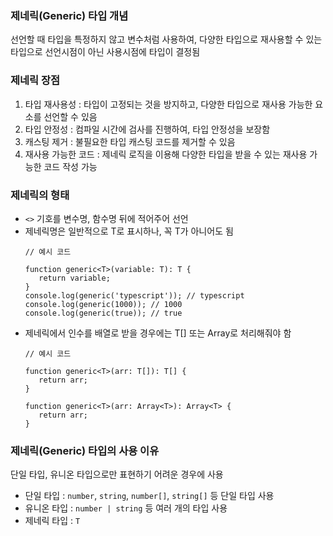 ### 제네릭(Generic) 타입 개념
선언할 때 타입을 특정하지 않고 변수처럼 사용하여, 다양한 타입으로 재사용할 수 있는 타입으로 선언시점이 아닌 사용시점에 타입이 결정됨

### 제네릭 장점
1. 타입 재사용성 : 타입이 고정되는 것을 방지하고, 다양한 타입으로 재사용 가능한 요소를 선언할 수 있음<br>
2. 타입 안정성 : 컴파일 시간에 검사를 진행하여, 타입 안정성을 보장함<br>
3. 캐스팅 제거 : 불필요한 타입 캐스팅 코드를 제거할 수 있음<br>
4. 재사용 가능한 코드 : 제네릭 로직을 이용해 다양한 타입을 받을 수 있는 재사용 가능한 코드 작성 가능<br>

### 제네릭의 형태
- `<>` 기호를 변수명, 함수명 뒤에 적어주어 선언
- 제네릭명은 일반적으로 T로 표시하나, 꼭 T가 아니어도 됨
    ~~~
    // 예시 코드

    function generic<T>(variable: T): T {
       return variable;
    }
    console.log(generic('typescript')); // typescript
    console.log(generic(1000)); // 1000
    console.log(generic(true)); // true
    ~~~ 
- 제네릭에서 인수를 배열로 받을 경우에는 T[] 또는 Array<T>로 처리해줘야 함
    ~~~
    // 예시 코드
  
    function generic<T>(arr: T[]): T[] {
       return arr; 
    }
  
    function generic<T>(arr: Array<T>): Array<T> {
       return arr; 
    }
    ~~~

### 제네릭(Generic) 타입의 사용 이유
단일 타입, 유니온 타입으로만 표현하기 어려운 경우에 사용
- 단일 타입 : `number`, `string`, `number[]`, `string[]` 등 단일 타입 사용
- 유니온 타입 : `number | string` 등 여러 개의 타입 사용
- 제네릭 타입 : `T`
